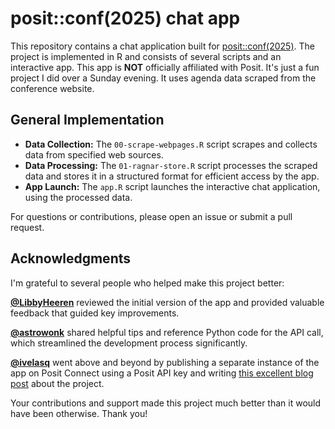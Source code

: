 # posit::conf(2025) chat app

This repository contains a chat application built for [posit::conf(2025)](https://posit.co/conference/). The project is implemented in R and consists of several scripts and an interactive app. This app is **NOT** officially affiliated with Posit. It's just a fun project I did over a Sunday evening. It uses agenda data scraped from the conference website.

## General Implementation

- **Data Collection:** The `00-scrape-webpages.R` script scrapes and collects data from specified web sources.
- **Data Processing:** The `01-ragnar-store.R` script processes the scraped data and stores it in a structured format for efficient access by the app.
- **App Launch:** The `app.R` script launches the interactive chat application, using the processed data.

For questions or contributions, please open an issue or submit a pull request.

## Acknowledgments

I'm grateful to several people who helped make this project better:

**[@LibbyHeeren](https://github.com/LibbyHeeren/)** reviewed the initial version of the app and provided valuable feedback that guided key improvements.

**[@astrowonk](https://github.com/astrowonk/)** shared helpful tips and reference Python code for the API call, which streamlined the development process significantly.

**[@ivelasq](https://github.com/ivelasq)** went above and beyond by publishing a separate instance of the app on Posit Connect using a Posit API key and writing [this excellent blog post](https://posit.co/blog/posit-conf-2025-agenda/) about the project.

Your contributions and support made this project much better than it would have been otherwise. Thank you!
